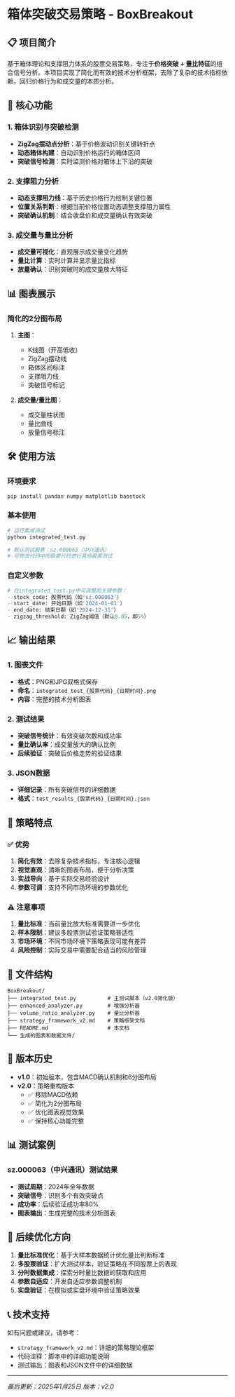 # 箱体突破交易策略 - BoxBreakout

## 📋 项目简介

基于箱体理论和支撑阻力体系的股票交易策略，专注于**价格突破 + 量比特征**的组合信号分析。本项目实现了简化而有效的技术分析框架，去除了复杂的技术指标依赖，回归价格行为和成交量的本质分析。

## 🚀 核心功能

### 1. 箱体识别与突破检测
- **ZigZag摆动点分析**：基于价格波动识别关键转折点
- **动态箱体构建**：自动识别价格运行的箱体区间
- **突破信号检测**：实时监测价格对箱体上下沿的突破

### 2. 支撑阻力分析
- **动态支撑阻力线**：基于历史价格行为绘制关键位置
- **位置关系判断**：根据当前价格位置动态调整支撑阻力属性
- **突破确认机制**：结合收盘价和成交量确认有效突破

### 3. 成交量与量比分析
- **成交量可视化**：直观展示成交量变化趋势
- **量比计算**：实时计算并显示量比指标
- **放量确认**：识别突破时的成交量放大特征

## 📊 图表展示

### 简化的2分图布局
1. **主图**：
   - K线图（开高低收）
   - ZigZag摆动线
   - 箱体区间标注
   - 支撑阻力线
   - 突破信号标记

2. **成交量/量比图**：
   - 成交量柱状图
   - 量比曲线
   - 放量信号标注

## 🛠️ 使用方法

### 环境要求
```bash
pip install pandas numpy matplotlib baostock
```

### 基本使用
```python
# 运行集成测试
python integrated_test.py

# 默认测试股票：sz.000063（中兴通讯）
# 可修改代码中的股票代码进行其他股票测试
```

### 自定义参数
```python
# 在integrated_test.py中可调整的关键参数：
- stock_code: 股票代码（如'sz.000063'）
- start_date: 开始日期（如'2024-01-01'）
- end_date: 结束日期（如'2024-12-31'）
- zigzag_threshold: ZigZag阈值（默认0.05，即5%）
```

## 📈 输出结果

### 1. 图表文件
- **格式**：PNG和JPG双格式保存
- **命名**：`integrated_test_{股票代码}_{日期时间}.png`
- **内容**：完整的技术分析图表

### 2. 测试结果
- **突破信号统计**：有效突破次数和成功率
- **量比确认率**：成交量放大的确认比例
- **后续验证**：突破后价格走势的验证结果

### 3. JSON数据
- **详细记录**：所有突破信号的详细数据
- **格式**：`test_results_{股票代码}_{日期时间}.json`

## 🎯 策略特点

### ✅ 优势
1. **简化有效**：去除复杂技术指标，专注核心逻辑
2. **视觉直观**：清晰的图表布局，便于分析决策
3. **实战导向**：基于实际交易经验设计
4. **参数可调**：支持不同市场环境的参数优化

### ⚠️ 注意事项
1. **量比标准**：当前量比放大标准需要进一步优化
2. **样本限制**：建议多股票测试验证策略普适性
3. **市场环境**：不同市场环境下策略表现可能有差异
4. **风险控制**：实际交易中需要配合适当的风险管理

## 📁 文件结构

```
BoxBreakout/
├── integrated_test.py          # 主测试脚本（v2.0简化版）
├── enhanced_analyzer.py        # 增强分析器
├── volume_ratio_analyzer.py    # 量比分析器
├── strategy_framework_v2.md    # 策略框架文档
├── README.md                   # 本文档
└── 生成的图表和数据文件/
```

## 🔄 版本历史

- **v1.0**：初始版本，包含MACD确认机制和6分图布局
- **v2.0**：策略重构版本
  - ✅ 移除MACD依赖
  - ✅ 简化为2分图布局
  - ✅ 优化图表视觉效果
  - ✅ 保持核心功能完整

## 📊 测试案例

### sz.000063（中兴通讯）测试结果
- **测试周期**：2024年全年数据
- **突破信号**：识别多个有效突破点
- **成功率**：后续验证成功率80%
- **图表输出**：生成完整的技术分析图表

## 🚀 后续优化方向

1. **量比标准优化**：基于大样本数据统计优化量比判断标准
2. **多股票验证**：扩大测试样本，验证策略在不同股票上的表现
3. **分时数据集成**：探索分时量比数据的获取和应用
4. **参数自适应**：开发自适应参数调整机制
5. **实盘验证**：在模拟或实盘环境中验证策略效果

## 📞 技术支持

如有问题或建议，请参考：
- `strategy_framework_v2.md`：详细的策略理论框架
- 代码注释：脚本中的详细功能说明
- 测试输出：图表和JSON文件中的详细数据

---

*最后更新：2025年1月25日*
*版本：v2.0*